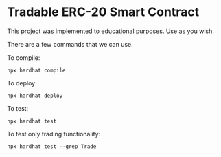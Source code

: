 # Tradable ERC-20 Smart Contract

This project was implemented to educational purposes. Use as you wish.

There are a few commands that we can use.

To compile:
```shell
npx hardhat compile
```

To deploy:

```shell
npx hardhat deploy
```

To test:
```shell
npx hardhat test
```

To test only trading functionality:
```shell
npx hardhat test --grep Trade
```
